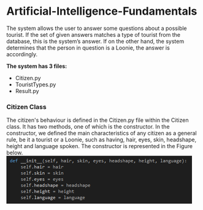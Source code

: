 # Artificial-Intelligence-Fundamentals

The system allows the user to answer some questions about a
possible tourist. If the set of given answers matches a type of tourist from the database, this
is the system’s answer. If on the other hand, the system determines that the person
in question is a Loonie, the answer is accordingly.

**The system has 3 files:**
- Citizen.py
- TouristTypes.py
- Result.py

### Citizen Class
The citizen's behaviour is defined in the Citizen.py file within the Citizen class. It has two methods, one of which is the constructor.
In the constructor, we defined the main characteristics of any citizen as a general rule, be it a tourist or a Loonie, 
such as having, hair, eyes, skin, headshape, height and language spoken.
The constructor is represented in the Figure below.
![](constructor.PNG)
